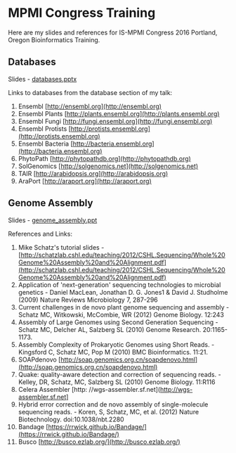 # MPMI Congress Training 
Here are my slides and references for IS-MPMI Congress 2016 Portland, Oregon Bioinformatics Training.

## Databases

Slides - [databases.pptx](databases.pptx)

Links to databases from the database section of my talk:

1. Ensembl [http://ensembl.org](http://ensembl.org)
2. Ensembl Plants [http://plants.ensembl.org](http://plants.ensembl.org)
3. Ensembl Fungi [http://fungi.ensembl.org](http://fungi.ensembl.org)
4. Ensembl Protists [http://protists.ensembl.org](http://protists.ensembl.org)
5. Ensembl Bacteria [http://bacteria.ensembl.org](http://bacteria.ensembl.org)
6. PhytoPath [http://phytopathdb.org](http://phytopathdb.org)
7. SolGenomics [http://solgenomics.net](http://solgenomics.net)
8. TAIR [http://arabidopsis.org](http://arabidopsis.org)
9. AraPort [http://araport.org](http://araport.org)

## Genome Assembly

Slides - [genome_assembly.ppt](genome_assembly.pptx)

References and Links:

1. Mike Schatz's tutorial slides - [http://schatzlab.cshl.edu/teaching/2012/CSHL.Sequencing/Whole%20Genome%20Assembly%20and%20Alignment.pdf](http://schatzlab.cshl.edu/teaching/2012/CSHL.Sequencing/Whole%20Genome%20Assembly%20and%20Alignment.pdf)
2. Application of 'next-generation' sequencing technologies to microbial genetics - Daniel MacLean, Jonathan D. G. Jones1 & David J. Studholme (2009) Nature Reviews Microbiology 7, 287-296
2. Current challenges in de novo plant genome sequencing and assembly - Schatz MC, Witkowski, McCombie, WR (2012) Genome Biology. 12:243
2. Assembly of Large Genomes using Second Generation Sequencing - Schatz MC, Delcher AL, Salzberg SL (2010) Genome Research. 20:1165-1173.
2. Assembly Complexity of Prokaryotic Genomes using Short Reads. - Kingsford C, Schatz MC, Pop M (2010) BMC Bioinformatics. 11:21.
2. SOAPdenovo [http://soap.genomics.org.cn/soapdenovo.html](http://soap.genomics.org.cn/soapdenovo.html)
2. Quake: quality-aware detection and correction of sequencing reads. - Kelley, DR, Schatz, MC, Salzberg SL (2010) Genome Biology. 11:R116
2. Celera Assembler [http: //wgs-assembler.sf.net](http://wgs-assembler.sf.net]
2. Hybrid error correction and de novo assembly of single-molecule sequencing reads.  - Koren, S, Schatz, MC, et al. (2012) Nature Biotechnology. doi:10.1038/nbt.2280
3. Bandage [https://rrwick.github.io/Bandage/](https://rrwick.github.io/Bandage/)
4. Busco [http://busco.ezlab.org/](http://busco.ezlab.org/)
